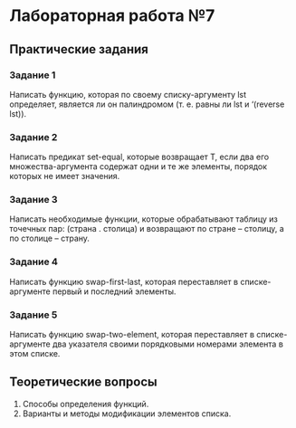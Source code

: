 # Лабораторная работа №7

## Практические задания
### Задание 1
Написать функцию, которая по своему списку-аргументу lst определяет, является ли он палиндромом (т. е. равны ли lst и ‘(reverse lst)).
### Задание 2
Написать предикат set-equal, которые возвращает T, если два его множества-аргумента содержат одни и те же элементы, порядок которых не имеет значения. 
### Задание 3
Написать необходимые функции, которые обрабатывают таблицу из точечных пар: (страна . столица) и возвращают по стране – столицу, а по столице – страну.
### Задание 4
Написать функцию swap-first-last, которая переставляет в списке-аргументе первый и последний элементы.
### Задание 5
Написать функцию swap-two-element, которая переставляет в списке-аргументе два указателя своими порядковыми номерами элемента в этом списке. 

## Теоретические вопросы
1. Способы определения функций.
2. Варианты и методы модификации элементов списка.
